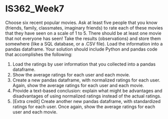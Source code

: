 # IS362_Week7

Choose six recent popular movies. Ask at least five people that you know (friends, family, classmates, imaginary friends) to rate each of these movies that they have seen on a scale of 1 to 5. There should be at least one movie that not everyone has seen!
Take the results (observations) and store them somewhere (like a SQL database, or a .CSV file). Load the information into a pandas dataframe. Your solution should include Python and pandas code that accomplishes the following:
1. Load the ratings by user information that you collected into a pandas dataframe.
2. Show the average ratings for each user and each movie.
3. Create a new pandas dataframe, with normalized ratings for each user. Again, show the average ratings for each user and each movie.
4. Provide a text-based conclusion: explain what might be advantages and disadvantages of using normalized ratings instead of the actual ratings.
5. [Extra credit] Create another new pandas dataframe, with standardized ratings for each user. Once again, show the average ratings for each user and each movie.

